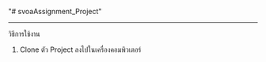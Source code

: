 "# svoaAssignment_Project"
________________________________
วิธีการใช้งาน
1. Clone ตัว Project ลงไปในเครื่องคอมพิวเตอร์
